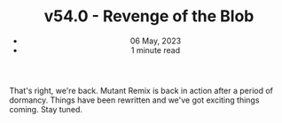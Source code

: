 <header>
	<h1>
		v54.0 - Revenge of the Blob
	</h1>
	<ul>
		<li>06 May, 2023</li>
		<li>1 minute read</li>
	</ul>
</header>

That's right, we're back. Mutant Remix is back in action after a period of dormancy. Things have been rewritten and we've got exciting things coming. Stay tuned.

<span class="giscus"></span>
